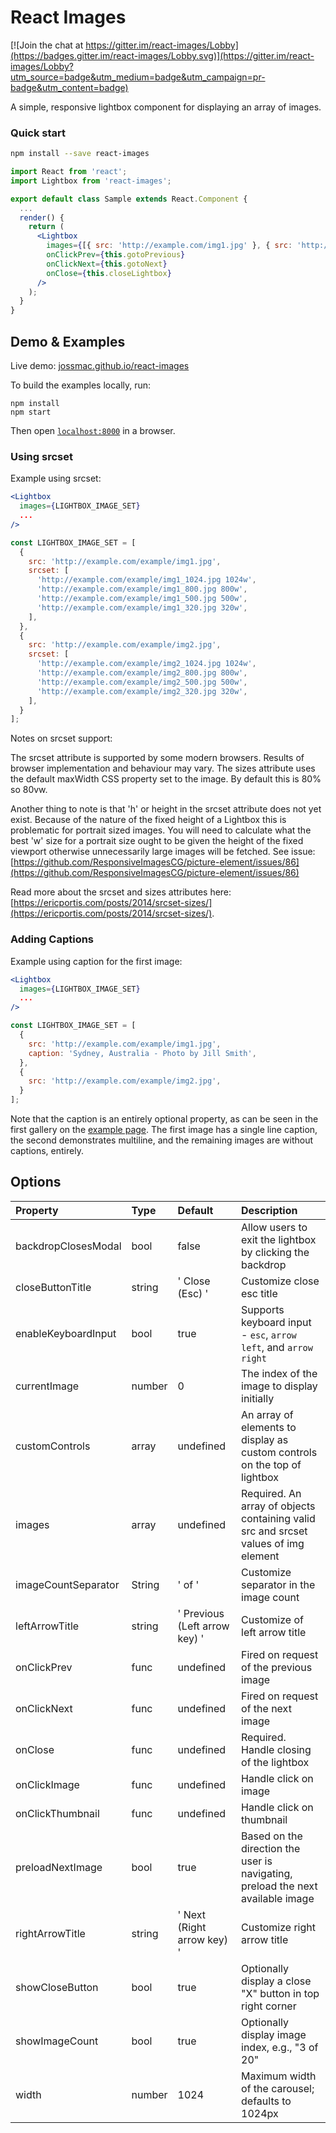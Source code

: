 # React Images

[![Join the chat at https://gitter.im/react-images/Lobby](https://badges.gitter.im/react-images/Lobby.svg)](https://gitter.im/react-images/Lobby?utm_source=badge&utm_medium=badge&utm_campaign=pr-badge&utm_content=badge)

A simple, responsive lightbox component for displaying an array of images.


### Quick start


```bash
npm install --save react-images
```

```jsx
import React from 'react';
import Lightbox from 'react-images';

export default class Sample extends React.Component {
  ...
  render() {
    return (
      <Lightbox
        images={[{ src: 'http://example.com/img1.jpg' }, { src: 'http://example.com/img2.jpg' }]}
        onClickPrev={this.gotoPrevious}
        onClickNext={this.gotoNext}
        onClose={this.closeLightbox}
      />
    );
  }
}
```


## Demo & Examples

Live demo: [jossmac.github.io/react-images](http://jossmac.github.io/react-images/)

To build the examples locally, run:

```
npm install
npm start
```

Then open [`localhost:8000`](http://localhost:8000) in a browser.

### Using srcset

Example using srcset:
```jsx
<Lightbox
  images={LIGHTBOX_IMAGE_SET}
  ...
/>

const LIGHTBOX_IMAGE_SET = [
  {
    src: 'http://example.com/example/img1.jpg',
    srcset: [
      'http://example.com/example/img1_1024.jpg 1024w',
      'http://example.com/example/img1_800.jpg 800w',
      'http://example.com/example/img1_500.jpg 500w',
      'http://example.com/example/img1_320.jpg 320w',
    ],
  },
  {
    src: 'http://example.com/example/img2.jpg',
    srcset: [
      'http://example.com/example/img2_1024.jpg 1024w',
      'http://example.com/example/img2_800.jpg 800w',
      'http://example.com/example/img2_500.jpg 500w',
      'http://example.com/example/img2_320.jpg 320w',
    ],
  }
];

```

Notes on srcset support:

The srcset attribute is supported by some modern browsers.  Results of browser implementation and behaviour may vary. The sizes attribute uses the default maxWidth CSS property set to the image.  By default this is 80% so 80vw.

Another thing to note is that 'h' or height in the srcset attribute does not yet exist. Because of the nature of the fixed height of a Lightbox this is problematic for portrait sized images.  You will need to calculate what the best 'w' size for a portrait size ought to be given the height of the fixed viewport otherwise unnecessarily large images will be fetched. See issue: [https://github.com/ResponsiveImagesCG/picture-element/issues/86](https://github.com/ResponsiveImagesCG/picture-element/issues/86)

Read more about the srcset and sizes attributes here: [https://ericportis.com/posts/2014/srcset-sizes/](https://ericportis.com/posts/2014/srcset-sizes/).

### Adding Captions

Example using caption for the first image:

```jsx
<Lightbox
  images={LIGHTBOX_IMAGE_SET}
  ...
/>

const LIGHTBOX_IMAGE_SET = [
  {
    src: 'http://example.com/example/img1.jpg',
    caption: 'Sydney, Australia - Photo by Jill Smith',
  },
  {
    src: 'http://example.com/example/img2.jpg',
  }
];

```

Note that the caption is an entirely optional property, as can be seen in the first gallery on the [example page](http://jossmac.github.io/react-images/). The first image has a single line caption, the second demonstrates multiline, and the remaining images are without captions, entirely.

## Options

Property	|	Type		|	Default		|	Description
:-----------------------|:--------------|:--------------|:--------------------------------
backdropClosesModal	|	bool	|	false	|	Allow users to exit the lightbox by clicking the backdrop
closeButtonTitle | string | ' Close (Esc) ' | Customize close esc title
enableKeyboardInput | bool  | true  | Supports keyboard input - <code>esc</code>, <code>arrow left</code>, and <code>arrow right</code>
currentImage  | number  | 0 | The index of the image to display initially
customControls | array | undefined | An array of elements to display as custom controls on the top of lightbox
images  | array | undefined | Required. An array of objects containing valid src and srcset values of img element
imageCountSeparator  | String  | ' of ' | Customize separator in the image count
leftArrowTitle | string | ' Previous (Left arrow key) ' | Customize of left arrow title
onClickPrev | func | undefined | Fired on request of the previous image
onClickNext | func | undefined | Fired on request of the next image
onClose | func | undefined | Required. Handle closing of the lightbox
onClickImage | func | undefined | Handle click on image
onClickThumbnail | func | undefined | Handle click on thumbnail
preloadNextImage | bool | true | Based on the direction the user is navigating, preload the next available image
rightArrowTitle | string | ' Next (Right arrow key) ' | Customize right arrow title
showCloseButton | bool  | true | Optionally display a close "X" button in top right corner
showImageCount | bool  | true | Optionally display image index, e.g., "3 of 20"
width | number  | 1024 | Maximum width of the carousel; defaults to 1024px
